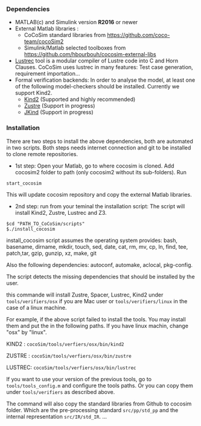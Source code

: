 
### Dependencies

* MATLAB(c) and Simulink version **R2016** or newer
* External Matlab libraries :
    * CoCoSim standard libraries from https://github.com/coco-team/cocoSim2
    * Simulink/Matlab selected toolboxes from https://github.com/hbourbouh/cocosim-external-libs
* [Lustrec](https://github.com/coco-team/lustrec) tool is a modular compiler of Lustre code into C and Horn Clauses. CoCoSim uses lustrec in many features: Test case generation, requirement importation... 
* Formal verification backends: In order to analyse the model, at least one of the following model-checkers should be installed. Currently we support Kind2.
    * [Kind2](http://kind2-mc.github.io/kind2/) (Supported and highly recommended)
    * [Zustre](https://github.com/lememta/zustre) (Support in progress)
    * [JKind](https://github.com/agacek/jkind) (Support in progress)

### Installation
There are two steps to install the above dependencies, both are automated in two scripts.
Both steps needs internet connection and git to be installed to clone remote repositories.
* 1st step: Open your Matlab, go to where cocosim is cloned. Add cocosim2 folder to path (only cocosim2 without its sub-folders). Run
```
start_cocosim
```
This will update cocosim repository and copy the external Matlab libraries.

* 2nd step: run from your teminal the installation script: The script will install Kind2, Zustre, Lustrec and Z3.
```
$cd "PATH_TO_CoCoSim/scripts"
$./install_cocosim 
```
install_cocosim script assumes the operating system provides:
    bash, basename, dirname, mkdir, touch, sed, date,
    cat, rm, mv, cp, ln, find, tee, patch,tar, gzip, 
    gunzip, xz, make, git

Also the following dependencies:
autoconf, automake, aclocal, pkg-config.

The script detects the missing dependencies that should be installed by 
the user.

this commande will install Zustre, Spacer, Lustrec, Kind2 
under `tools/verifiers/osx` if you are Mac user or `tools/verifiers/linux` in the case of a linux machine.

For example, if the above script failed to install the tools. You may install them and put the 
in the following paths. If you have linux machin, change "osx" by "linux".

KIND2  : `cocoSim/tools/verfiers/osx/bin/kind2`

ZUSTRE : `cocoSim/tools/verfiers/osx/bin/zustre`

LUSTREC: `cocoSim/tools/verfiers/osx/bin/lustrec`



If you want to use your version of the previous tools, go to `tools/tools_config.m`
and configure the tools paths. Or you can copy them under `tools/verifiers` 
as described above.

The command will also copy the standard libraries from Github to cocosim folder.
Which are the pre-processing standard `src/pp/std_pp` and the internal representation
 `src/IR/std_IR`.
...




